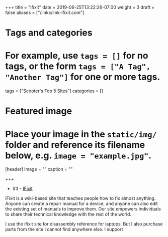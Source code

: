+++
title = "Ifixit"
date = 2019-06-25T13:22:26-07:00
weight = 3
draft = false
aliases = ["/links/link-ifixit.com"]
# Tags and categories
# For example, use `tags = []` for no tags, or the form `tags = ["A Tag", "Another Tag"]` for one or more tags.
tags = ["Scooter's Top 5 Sites"]
categories = []

# Featured image
# Place your image in the `static/img/` folder and reference its filename below, e.g. `image = "example.jpg"`.
[header]
image = ""
caption = ""

+++
- \#3 - [IFixit](https://www.ifixit.com/)

iFixit is a wiki-based site that teaches people how to fix almost anything. Anyone can create a repair manual for a device, and anyone can also edit the existing set of manuals to improve them. Our site empowers individuals to share their technical knowledge with the rest of the world.

I use the ifixit site for disassembly reference for laptops. But I also purchase parts from the site I cannot find anywhere else. I support
